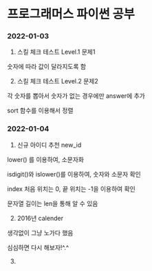 # 프로그래머스 파이썬 공부

### 2022-01-03
1. 스킬 체크 테스트 Level.1 문제1

숫자에 따라 값이 달라지도록 함

2. 스킬 체크 테스트 Level.2 문제2

각 숫자를 뽑아서 숫자가 없는 경우에만 answer에 추가

sort 함수를 이용해서 정렬

### 2022-01-04
1. 신규 아이디 추천 new_id

lower() 를 이용하여, 소문자화

isdigit()와 islower()를 이용하여, 숫자와 소문자 확인

index 처음 위치는 0, 끝 위치는 -1을 이용하여 확인

문자열 길이는 len을 통해 알 수 있음

2. 2016년 calender

생각없이 그냥 노가다 했음

심심하면 다시 해보자!^.^

3. 